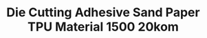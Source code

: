 ---
layout: product
title: "Die Cutting Adhesive Sand Paper TPU Material 1500 20kom"
price: "500" 
desc: "N/A"
img_path: "/assets/img/BD0085.webp"
brand: "AMMO"
available: true
special_offer: false
new: true
soon: false
cat: "070000"
subcat: "070100"
subsubcat: "070105"
sifra: "BD0085"
popular: false
---